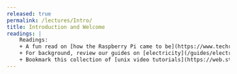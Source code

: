 ```yaml
---
released: true
permalink: /lectures/Intro/
title: Introduction and Welcome
readings: |
    Readings:
    + A fun read on [how the Raspberry Pi came to be](https://www.techrepublic.com/article/inside-the-raspberry-pi-the-story-of-the-35-computer-that-changed-the-world/) for a taste of the adventure to come.
    + For background, review our guides on [electricity](/guides/electricity/), [binary/hexadecimal numbers](/guides/numbers/), and the [unix command line](/guides/unix). 
    + Bookmark this collection of [unix video tutorials](https://web.stanford.edu/class/archive/cs/cs107/cs107.1186/unixref/) that were prepared for CS107 students. These videos cover basic concepts, common utilities, development tools, and productivity features.
---
```

